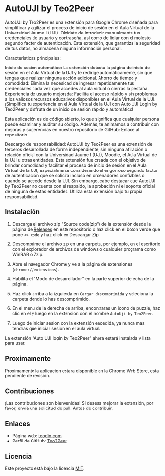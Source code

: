 # AutoUJI by Teo2Peer

AutoUJI  by Teo2Peer es una extensión para Google Chrome diseñada para simplificar y agilizar el proceso de inicio de sesión en el Aula Virtual de la Universidad Jaume I (UJI). Olvídate de introducir manualmente tus credenciales de usuario y contraseña, así como de lidiar con el molesto segundo factor de autenticación. Esta extensión, que garantiza la seguridad de tus datos, no almacena ninguna información personal.

Características principales:

Inicio de sesión automático: La extensión detecta la página de inicio de sesión en el Aula Virtual de la UJI y te redirige automáticamente, sin que tengas que realizar ninguna acción adicional.
Ahorro de tiempo y comodidad: Elimina la necesidad de ingresar repetidamente tus credenciales cada vez que accedes al aula virtual o cierras la pestaña.
Experiencia de usuario mejorada: Facilita el acceso rápido y sin problemas a los valiosos recursos educativos disponibles en el Aula Virtual de la UJI.
¡Simplifica tu experiencia en el Aula Virtual de la UJI con Auto UJI Login by Teo2Peer y disfruta de un inicio de sesión rápido y automático!

Esta aplicación es de código abierto, lo que significa que cualquier persona puede examinar y auditar su código. Además, te animamos a contribuir con mejoras y sugerencias en nuestro repositorio de GitHub: Enlace al repositorio.

Descargo de responsabilidad: AutoUJI by Teo2Peer es una extensión de terceros desarrollada de forma independiente, sin ninguna afiliación o relación oficial con la Universidad Jaume I (UJI), Moodle, el Aula Virtual de la UJI u otras entidades. Esta extensión fue creada con el objetivo de brindar comodidad y facilitar el proceso de inicio de sesión en el Aula Virtual de la UJI, especialmente considerando el engorroso segundo factor de autenticación que se solicita incluso en ordenadores confiables o cuando se accede desde la UJI. Sin embargo, cabe destacar que AutoUJI  by Teo2Peer no cuenta con el respaldo, la aprobación ni el soporte oficial de ninguna de estas entidades. Utiliza esta extensión bajo tu propia responsabilidad.

## Instalación

1. Descarga el archivo zip "Source code(zip") de la extensión desde la página de [Releases](https://github.com/teo2peer/Auto-AulaVirtual-Login/releases/) en este repositorio o haz click en el boton verde que pone `<> code` y haz click en Descargar Zip.

2. Descomprime el archivo zip en una carpeta, por ejemplo, en el escritorio con el explorador de archivos de windows o cualquier programa como WinRAR o 7zip.

3. Abre el navegador Chrome y ve a la página de extensiones (`chrome://extensions`).

4. Habilita el "Modo de desarrollador" en la parte superior derecha de la página.

5. Haz click arriba a la izquierda en `Cargar descomprimida` y seleciona la carpeta donde lo has descomprimido.

6. En el menu de la derecha de arriba, encontraras un icono de puzzle, haz clic en el y luego en la extension con el nombre `AutoUji by Teo2Peer`.

7. Luego de iniciar sesion con la extensión encedida, ya nunca mas tendras que iniciar sesion en el aula virtual.

La extensión "Auto UJI login by Teo2Peer" ahora estará instalada y lista para usar.

## Proximamente

Proximamente la aplicacion estara disponible en la Chrome Web Store, esta pendiente de revisión.



## Contribuciones

¡Las contribuciones son bienvenidas! Si deseas mejorar la extensión, por favor, envía una solicitud de pull. Antes de contribuir.

## Enlaces

- Página web: [teodin.com](https://teodin.com)
- Perfil de GitHub: [Teo2Peer](https://github.com/teo2peer)

## Licencia

Este proyecto está bajo la licencia [MIT](LICENSE).
